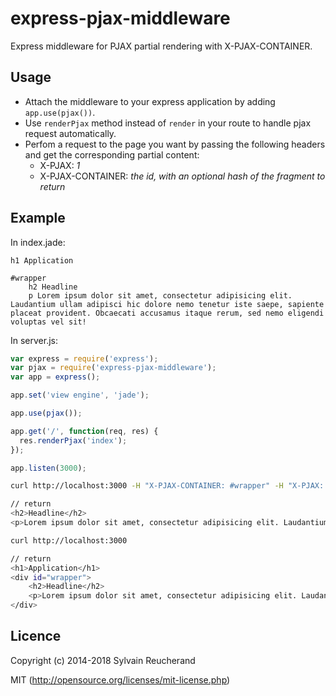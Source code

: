 # express-pjax-middleware

Express middleware for PJAX partial rendering with X-PJAX-CONTAINER.

## Usage

- Attach the middleware to your express application by adding `app.use(pjax())`.
- Use `renderPjax` method instead of `render` in your route to handle pjax request automatically.
- Perfom a request to the page you want by passing the following headers and get the corresponding partial content:
    - X-PJAX: *1*
    - X-PJAX-CONTAINER: *the id, with an optional hash of the fragment to return*

## Example

In index.jade:
```jade
h1 Application

#wrapper
    h2 Headline
    p Lorem ipsum dolor sit amet, consectetur adipisicing elit. Laudantium ullam adipisci hic dolore nemo tenetur iste saepe, sapiente placeat provident. Obcaecati accusamus itaque rerum, sed nemo eligendi voluptas vel sit!
```

In server.js:
```javascript
var express = require('express');
var pjax = require('express-pjax-middleware');
var app = express();

app.set('view engine', 'jade');

app.use(pjax());

app.get('/', function(req, res) {
  res.renderPjax('index');
});

app.listen(3000);
```

```bash
curl http://localhost:3000 -H "X-PJAX-CONTAINER: #wrapper" -H "X-PJAX: 1"

// return
<h2>Headline</h2>
<p>Lorem ipsum dolor sit amet, consectetur adipisicing elit. Laudantium ullam adipisci hic dolore nemo tenetur iste saepe, sapiente placeat provident. Obcaecati accusamus itaque rerum, sed nemo eligendi voluptas vel sit!</p>

curl http://localhost:3000

// return
<h1>Application</h1>
<div id="wrapper">
    <h2>Headline</h2>
    <p>Lorem ipsum dolor sit amet, consectetur adipisicing elit. Laudantium ullam adipisci hic dolore nemo tenetur iste saepe, sapiente placeat provident. Obcaecati accusamus itaque rerum, sed nemo eligendi voluptas vel sit!</p>
</div>

```

## Licence

Copyright (c) 2014-2018 Sylvain Reucherand

MIT (http://opensource.org/licenses/mit-license.php)
